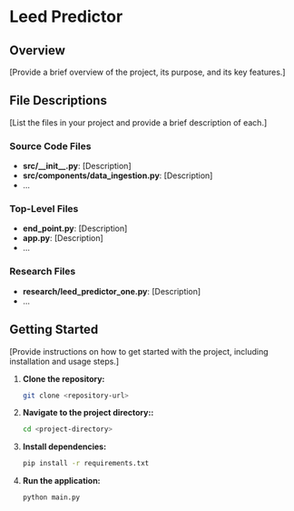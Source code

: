 # Leed Predictor

## Overview
[Provide a brief overview of the project, its purpose, and its key features.]

## File Descriptions
[List the files in your project and provide a brief description of each.]

### Source Code Files
- **src/\_\_init\_\_.py**: [Description]
- **src/components/data_ingestion.py**: [Description]
- ...

### Top-Level Files
- **end_point.py**: [Description]
- **app.py**: [Description]
- ...

### Research Files
- **research/leed_predictor_one.py**: [Description]
- ...

## Getting Started
[Provide instructions on how to get started with the project, including installation and usage steps.]

1. **Clone the repository:**
   ```sh
   git clone <repository-url>

2. **Navigate to the project directory::**
    ```sh
    cd <project-directory>

3. **Install dependencies:**
    ```sh
    pip install -r requirements.txt

4. **Run the application:**
    ```sh
    python main.py

